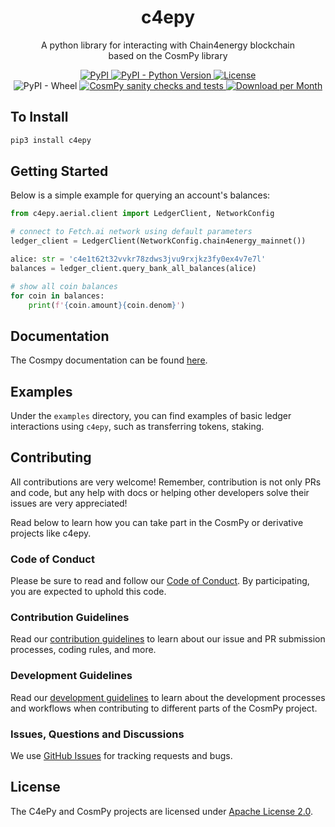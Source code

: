 <h1 align="center">
    <b>c4epy</b>
</h1>

<p align="center">
A python library for interacting with Chain4energy blockchain<br>
based on the CosmPy library
</p>

<p align="center">
  <a href="https://pypi.org/project/c4epy/">
    <img alt="PyPI" src="https://img.shields.io/pypi/v/c4epy">
  </a>
  <a href="https://pypi.org/project/c4epy/">
    <img alt="PyPI - Python Version" src="https://img.shields.io/pypi/pyversions/c4epy">
  </a>
  <a href="https://github.com/crosnest/c4epy/blob/master/LICENSE">
    <img alt="License" src="https://img.shields.io/pypi/l/c4epy">
  </a>
  <br />
  <a>
    <img alt="PyPI - Wheel" src="https://img.shields.io/pypi/wheel/c4epy">
  </a>
  <a href="https://github.com/crosnest/c4epy/actions/workflows/workflow.yml">
    <img alt="CosmPy sanity checks and tests" src="https://github.com/crosnest/c4epy/actions/workflows/workflow.yml/badge.svg">
  </a>
  <a href="https://pypi.org/project/c4epy/">
    <img alt="Download per Month" src="https://img.shields.io/pypi/dm/c4epy">
  </a>
</p>

## To Install

```bash
pip3 install c4epy
```

## Getting Started

Below is a simple example for querying an account's balances:

```python
from c4epy.aerial.client import LedgerClient, NetworkConfig

# connect to Fetch.ai network using default parameters
ledger_client = LedgerClient(NetworkConfig.chain4energy_mainnet())

alice: str = 'c4e1t62t32vvkr78zdws3jvu9rxjkz3fy0ex4v7e7l'
balances = ledger_client.query_bank_all_balances(alice)

# show all coin balances
for coin in balances:
    print(f'{coin.amount}{coin.denom}')
```

## Documentation

The Cosmpy documentation can be found [here](https://docs.fetch.ai/CosmPy/).

## Examples

Under the `examples` directory, you can find examples of basic ledger interactions using `c4epy`, such as transferring tokens, staking.

## Contributing

All contributions are very welcome! Remember, contribution is not only PRs and code, but any help with docs or helping other developers solve their issues are very appreciated!

Read below to learn how you can take part in the CosmPy or derivative projects like c4epy.

### Code of Conduct

Please be sure to read and follow our [Code of Conduct][coc]. By participating, you are expected to uphold this code.

### Contribution Guidelines

Read our [contribution guidelines][contributing] to learn about our issue and PR submission processes, coding rules, and more.

### Development Guidelines

Read our [development guidelines][developing] to learn about the development processes and workflows when contributing to different parts of the CosmPy project.

### Issues, Questions and Discussions

We use [GitHub Issues][issues] for tracking requests and bugs.

## License

The C4ePy and CosmPy projects are licensed under [Apache License 2.0][license].

[contributing]: https://github.com/crosnest/c4epy/blob/master/CONTRIBUTING.md
[developing]: https://github.com/crosnest/c4epy/blob/master/DEVELOPING.md
[coc]: https://github.com/crosnest/c4epy/blob/master/CODE_OF_CONDUCT.md
[issues]: https://github.com/crosnest/c4epy/issues
[license]: https://github.com/crosnest/c4epy/blob/master/LICENSE